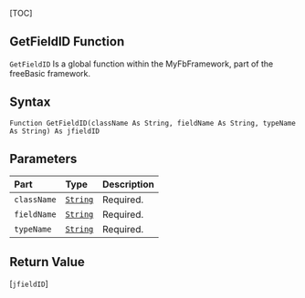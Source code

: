 [TOC]
## GetFieldID Function

`GetFieldID` Is a global function within the MyFbFramework, part of the freeBasic framework.
## Syntax

```freeBasic
Function GetFieldID(className As String, fieldName As String, typeName As String) As jfieldID
```

## Parameters

|Part|Type|Description|
| :------------ | :------------ | :------------ |
|`className`|[`String`]("https://www.freebasic.net/wiki/KeyPgString")|Required.|
|`fieldName`|[`String`]("https://www.freebasic.net/wiki/KeyPgString")|Required.|
|`typeName`|[`String`]("https://www.freebasic.net/wiki/KeyPgString")|Required.|

## Return Value
[`jfieldID`]

